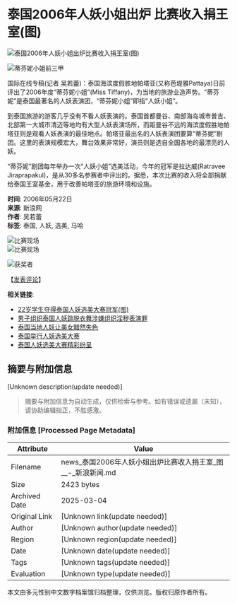 # 泰国2006年人妖小姐出炉 比赛收入捐王室(图)

![泰国2006年人妖小姐出炉比赛收入捐王室(图)](http://image2.sina.com.cn/dy/w/2006-05-22/U1400P1T1D9934326F21DT20060522164150.jpg)

![蒂芬妮小姐前三甲](http://image2.sina.com.cn/dy/w/2006-05-22/U1400P1T1D9934326F23DT20060522164150.jpg)

国际在线专稿(记者 吴若蕾)：泰国海滨度假胜地帕塔亚(又称芭堤雅Pattaya)日前评出了2006年度“蒂芬妮小姐”(Miss Tiffany)，为当地的旅游业造声势。“蒂芬妮”是泰国最著名的人妖表演团，“蒂芬妮小姐”即指“人妖小姐”。

到泰国旅游的游客几乎没有不看人妖表演的。泰国首都曼谷、南部海岛城市普吉、北部第一大城市清迈等地均有大型人妖表演场所，而距曼谷不远的海滨度假胜地帕塔亚则是观看人妖表演的最佳地点。帕塔亚最出名的人妖表演团要算“蒂芬妮”剧团。这里的表演规模宏大，舞台效果非常好，演员则是选自全国各地的最漂亮的人妖。

“蒂芬妮”剧团每年举办一次“人妖小姐”选美活动，今年的冠军是拉达威(Ratravee Jiraprapakul)，是从30多名参赛者中评出的。据悉，本次比赛的收入将全部捐献给泰国王室基金，用于改善帕塔亚的旅游环境和设施。

**时间**: 2006年05月22日  
**来源**: 新浪网  
**作者**: 吴若蕾  
**标签**: 泰国, 人妖, 选美, 马哈

![比赛现场](http://image2.sina.com.cn/dy/images/xfrd_04.gif)  
![比赛现场](http://image2.sina.com.cn/dy/images/xfrd_04.gif)  

![获奖者](http://image2.sina.com.cn/dy/images/xfrd_03.gif)  

【[发表评论](http://comment4.news.sina.com.cn/comment/comment4.html?channel=gj&newsid=1-1-9934326&style=0)】 

**相关链接**:  
- [22岁学生夺得泰国人妖选美大赛冠军(图)](http://news.sina.com.cn/s/2006-05-22/07038988079s.shtml)  
- [男子组织泰国人妖跳脱衣舞涉嫌组织淫秽表演罪](http://news.sina.com.cn/s/2006-05-10/14308887874s.shtml)  
- [泰国当地人妖让美女黯然失色](http://news.sina.com.cn/s/p/2005-07-09/13397177974.shtml)  
- [泰国举行人妖选美大赛](http://news.sina.com.cn/s/2005-05-13/16026634780.shtml)  
- [泰国人妖选美大赛精彩纷呈](http://news.sina.com.cn/s/2005-05-08/16096581395.shtml)  
<!-- tcd_original_link https://news.sina.com.cn/w/2006-05-22/16248994192s.shtml -->


## 摘要与附加信息

<!-- tcd_abstract -->
[Unknown description(update needed)]
<!-- tcd_abstract_end -->

> 摘要与附加信息为自动生成，仅供检索与参考。如有错误或遗漏（未知），请协助编辑指正，不胜感激。

### 附加信息 [Processed Page Metadata]

| Attribute       | Value                                  |
|-----------------|----------------------------------------|
| Filename        | news_泰国2006年人妖小姐出炉比赛收入捐王室_图__-_新浪新闻.md                             |
| Size            | 2423 bytes                           |
| Archived Date   | 2025-03-04                             |
| Original Link   | [Unknown link(update needed)]                       |
| Author          | [Unknown author(update needed)]                               |
| Region          | [Unknown region(update needed)]                               |
| Date            | [Unknown date(update needed)]                                 |
| Tags            | [Unknown tags(update needed)]                                 |
| Evaluation            | [Unknown type(update needed)]                                 |
<!-- tcd_table_end -->

本文由多元性别中文数字档案馆归档整理，仅供浏览。版权归原作者所有。

